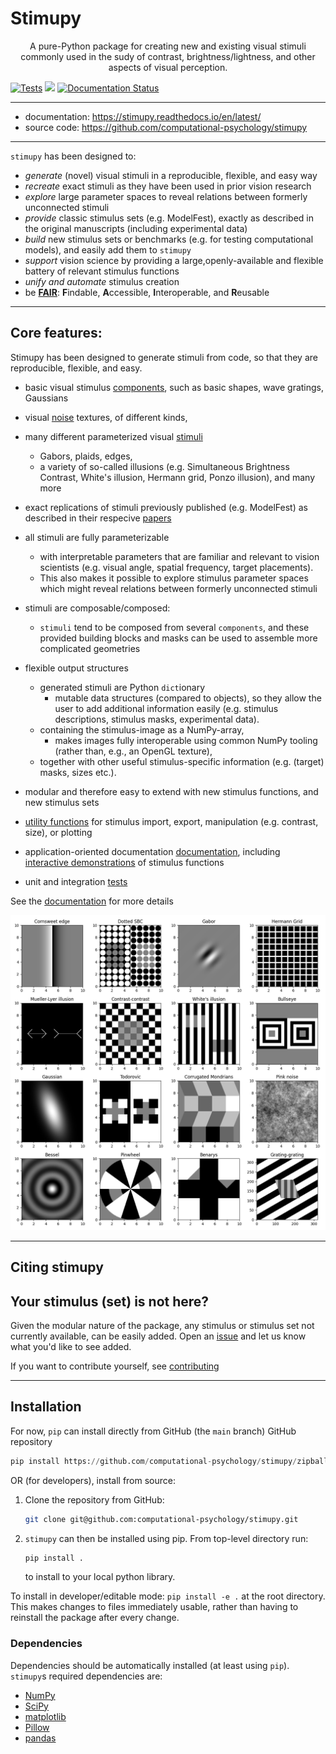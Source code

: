 # Stimupy

<p align=center>
A pure-Python package
for creating new and existing visual stimuli
commonly used in the sudy of contrast, brightness/lightness,
and other aspects of visual perception.
</p>

[![Tests](https://github.com/computational-psychology/stimupy/actions/workflows/test.yml/badge.svg)](https://github.com/computational-psychology/stimupy/actions/workflows/test.yml) [![](https://img.shields.io/badge/python-3.8+-blue.svg)](https://www.python.org/downloads/)
[![Documentation Status](https://readthedocs.org/projects/stimupy/badge/?version=latest)](https://stimupy.readthedocs.io/en/latest/?badge=latest)

---
- documentation: https://stimupy.readthedocs.io/en/latest/
- source code: https://github.com/computational-psychology/stimupy
---

`stimupy` has been designed to:

- *generate* (novel) visual stimuli in a reproducible, flexible, and easy way
- *recreate* exact stimuli as they have been used in prior vision research 
- *explore* large parameter spaces to reveal relations between formerly unconnected stimuli
- *provide* classic stimulus sets (e.g. ModelFest),
  exactly as described in the original manuscripts (including experimental data)
- *build* new stimulus sets or benchmarks (e.g. for testing computational models),
  and easily add them to `stimupy`
- *support* vision science by providing a large,openly-available and flexible battery of relevant stimulus functions
- *unify and automate* stimulus creation
- be [**FAIR**](https://doi.org/10.1038/s41597-022-01710-x):
  **F**indable, **A**ccessible, **I**nteroperable, and **R**eusable

---
## Core features:
Stimupy has been designed to generate stimuli from code,
so that they are reproducible, flexible, and easy.

- basic visual stimulus [components](https://stimupy.readthedocs.io/en/latest/reference/_api/stimupy.components.html),
  such as basic shapes, wave gratings, Gaussians
- visual [noise](https://stimupy.readthedocs.io/en/latest/reference/_api/stimupy.noises.html) textures, of different kinds,
- many different parameterized visual [stimuli](https://stimupy.readthedocs.io/en/latest/reference/_api/stimupy.stimuli.html)
  - Gabors, plaids, edges,
  - a variety of so-called illusions 
   (e.g. Simultaneous Brightness Contrast, White's illusion, Hermann grid, Ponzo illusion), and many more

- exact replications of stimuli previously published (e.g. ModelFest)
  as described in their respecive [papers](stimupy/papers/)

- all stimuli are fully parameterizable
  - with interpretable parameters that are familiar and relevant to vision scientists
    (e.g. visual angle, spatial frequency, target placements).
  - This also makes it possible to explore stimulus parameter spaces
    which might reveal relations between formerly unconnected stimuli

- stimuli are composable/composed:
  - `stimuli` tend to be composed from several `components`,
  and these provided building blocks and masks
  can be used to assemble more complicated geometries

- flexible output structures
  - generated stimuli are Python `dict`ionary
    - mutable data structures (compared to objects),
      so they allow the user to add additional information easily
      (e.g. stimulus descriptions, stimulus masks, experimental data).
  - containing the stimulus-image as a NumPy-array,
    - makes images fully interoperable using common NumPy tooling
      (rather than, e.g., an OpenGL texture),
  - together with other useful stimulus-specific information
    (e.g. (target) masks, sizes etc.).

- modular and therefore easy to extend with new stimulus functions,
  and new stimulus sets
 
- [utility functions](https://stimupy.readthedocs.io/en/latest/reference/_api/stimupy.utils.html)
  for stimulus import, export, manipulation (e.g. contrast, size), or plotting

- application-oriented documentation [documentation](https://stimupy.readthedocs.io/en/latest/index.html),
  including [interactive demonstrations](https://stimupy.readthedocs.io/en/latest/reference/demos.html) of stimulus functions

- unit and integration [tests](https://github.com/computational-psychology/stimupy/actions/workflows/test.yml)


See the [documentation](https://stimupy.readthedocs.io/en/latest/) for more details

![A small fraction of the stimulus variety that ``stimupy`` can produce \label{fig:overview}](manuscript/overview.png)

---

## Citing stimupy

## Your stimulus (set) is not here?
Given the modular nature of the package,
any stimulus or stimulus set not currently available, can be easily added.
Open an [issue](https://github.com/computational-psychology/stimupy/issues/new)
and let us know what you'd like to see added.

If you want to contribute yourself, see [contributing](https://stimupy.readthedocs.io/en/latest/contributing/contributing.html)


---
## Installation

For now, `pip` can install directly from GitHub (the `main` branch)
GitHub repository
```python
pip install https://github.com/computational-psychology/stimupy/zipball/main
```

OR (for developers), install from source:
1. Clone the repository from GitHub:

    ```bash
    git clone git@github.com:computational-psychology/stimupy.git
    ```

2. `stimupy` can then be installed using pip.
    From top-level directory run:

    ```python
    pip install .
    ```

    to install to your local python library.

To install in developer/editable mode: `pip install -e .` at the root directory.
This makes changes to files immediately usable,
rather than having to reinstall the package after every change.

### Dependencies
Dependencies should be automatically installed (at least using `pip`).
`stimupy`s required dependencies are:
- [NumPy](https://numpy.org/)
- [SciPy](https://scipy.org/)
- [matplotlib](https://matplotlib.org/)
- [Pillow](https://pillow.readthedocs.io/)
- [pandas](https://pandas.pydata.org/)

